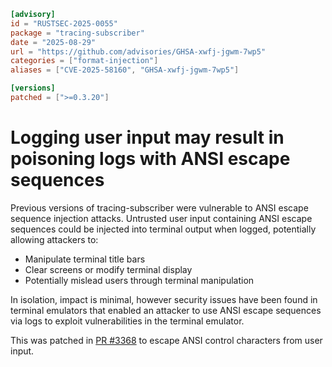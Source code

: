 ```toml
[advisory]
id = "RUSTSEC-2025-0055"
package = "tracing-subscriber"
date = "2025-08-29"
url = "https://github.com/advisories/GHSA-xwfj-jgwm-7wp5"
categories = ["format-injection"]
aliases = ["CVE-2025-58160", "GHSA-xwfj-jgwm-7wp5"]

[versions]
patched = [">=0.3.20"]
```

# Logging user input may result in poisoning logs with ANSI escape sequences

Previous versions of tracing-subscriber were vulnerable to ANSI escape sequence injection attacks. Untrusted user input containing ANSI escape sequences could be injected into terminal output when logged, potentially allowing attackers to:

- Manipulate terminal title bars
- Clear screens or modify terminal display
- Potentially mislead users through terminal manipulation

In isolation, impact is minimal, however security issues have been found in terminal emulators that enabled an attacker to use ANSI escape sequences via logs to exploit vulnerabilities in the terminal emulator.

This was patched in [PR #3368](https://github.com/tokio-rs/tracing/pull/3368) to escape ANSI control characters from user input.
